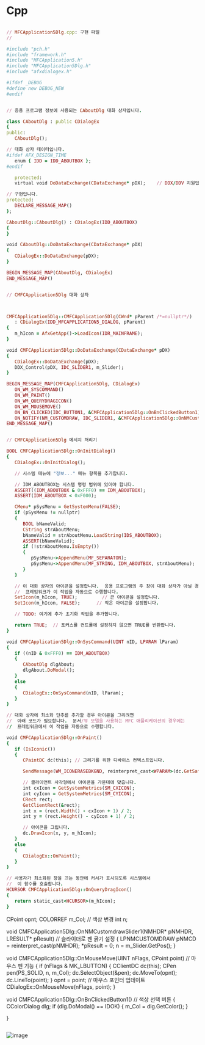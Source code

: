 # Cpp

```ruby

// MFCApplication5Dlg.cpp: 구현 파일
//

#include "pch.h"
#include "framework.h"
#include "MFCApplication5.h"
#include "MFCApplication5Dlg.h"
#include "afxdialogex.h"

#ifdef _DEBUG
#define new DEBUG_NEW
#endif


// 응용 프로그램 정보에 사용되는 CAboutDlg 대화 상자입니다.

class CAboutDlg : public CDialogEx
{
public:
   CAboutDlg();

// 대화 상자 데이터입니다.
#ifdef AFX_DESIGN_TIME
   enum { IDD = IDD_ABOUTBOX };
#endif

   protected:
   virtual void DoDataExchange(CDataExchange* pDX);    // DDX/DDV 지원입니다.

// 구현입니다.
protected:
   DECLARE_MESSAGE_MAP()
};

CAboutDlg::CAboutDlg() : CDialogEx(IDD_ABOUTBOX)
{
}

void CAboutDlg::DoDataExchange(CDataExchange* pDX)
{
   CDialogEx::DoDataExchange(pDX);
}

BEGIN_MESSAGE_MAP(CAboutDlg, CDialogEx)
END_MESSAGE_MAP()


// CMFCApplication5Dlg 대화 상자



CMFCApplication5Dlg::CMFCApplication5Dlg(CWnd* pParent /*=nullptr*/)
   : CDialogEx(IDD_MFCAPPLICATION5_DIALOG, pParent)
{
   m_hIcon = AfxGetApp()->LoadIcon(IDR_MAINFRAME);
}

void CMFCApplication5Dlg::DoDataExchange(CDataExchange* pDX)
{
   CDialogEx::DoDataExchange(pDX);
   DDX_Control(pDX, IDC_SLIDER1, m_Slider);
}

BEGIN_MESSAGE_MAP(CMFCApplication5Dlg, CDialogEx)
   ON_WM_SYSCOMMAND()
   ON_WM_PAINT()
   ON_WM_QUERYDRAGICON()
   ON_WM_MOUSEMOVE()
   ON_BN_CLICKED(IDC_BUTTON1, &CMFCApplication5Dlg::OnBnClickedButton1)
   ON_NOTIFY(NM_CUSTOMDRAW, IDC_SLIDER1, &CMFCApplication5Dlg::OnNMCustomdrawSlider1)
END_MESSAGE_MAP()


// CMFCApplication5Dlg 메시지 처리기

BOOL CMFCApplication5Dlg::OnInitDialog()
{
   CDialogEx::OnInitDialog();

   // 시스템 메뉴에 "정보..." 메뉴 항목을 추가합니다.

   // IDM_ABOUTBOX는 시스템 명령 범위에 있어야 합니다.
   ASSERT((IDM_ABOUTBOX & 0xFFF0) == IDM_ABOUTBOX);
   ASSERT(IDM_ABOUTBOX < 0xF000);

   CMenu* pSysMenu = GetSystemMenu(FALSE);
   if (pSysMenu != nullptr)
   {
      BOOL bNameValid;
      CString strAboutMenu;
      bNameValid = strAboutMenu.LoadString(IDS_ABOUTBOX);
      ASSERT(bNameValid);
      if (!strAboutMenu.IsEmpty())
      {
         pSysMenu->AppendMenu(MF_SEPARATOR);
         pSysMenu->AppendMenu(MF_STRING, IDM_ABOUTBOX, strAboutMenu);
      }
   }

   // 이 대화 상자의 아이콘을 설정합니다.  응용 프로그램의 주 창이 대화 상자가 아닐 경우에는
   //  프레임워크가 이 작업을 자동으로 수행합니다.
   SetIcon(m_hIcon, TRUE);         // 큰 아이콘을 설정합니다.
   SetIcon(m_hIcon, FALSE);      // 작은 아이콘을 설정합니다.

   // TODO: 여기에 추가 초기화 작업을 추가합니다.

   return TRUE;  // 포커스를 컨트롤에 설정하지 않으면 TRUE를 반환합니다.
}

void CMFCApplication5Dlg::OnSysCommand(UINT nID, LPARAM lParam)
{
   if ((nID & 0xFFF0) == IDM_ABOUTBOX)
   {
      CAboutDlg dlgAbout;
      dlgAbout.DoModal();
   }
   else
   {
      CDialogEx::OnSysCommand(nID, lParam);
   }
}

// 대화 상자에 최소화 단추를 추가할 경우 아이콘을 그리려면
//  아래 코드가 필요합니다.  문서/뷰 모델을 사용하는 MFC 애플리케이션의 경우에는
//  프레임워크에서 이 작업을 자동으로 수행합니다.

void CMFCApplication5Dlg::OnPaint()
{
   if (IsIconic())
   {
      CPaintDC dc(this); // 그리기를 위한 디바이스 컨텍스트입니다.

      SendMessage(WM_ICONERASEBKGND, reinterpret_cast<WPARAM>(dc.GetSafeHdc()), 0);

      // 클라이언트 사각형에서 아이콘을 가운데에 맞춥니다.
      int cxIcon = GetSystemMetrics(SM_CXICON);
      int cyIcon = GetSystemMetrics(SM_CYICON);
      CRect rect;
      GetClientRect(&rect);
      int x = (rect.Width() - cxIcon + 1) / 2;
      int y = (rect.Height() - cyIcon + 1) / 2;

      // 아이콘을 그립니다.
      dc.DrawIcon(x, y, m_hIcon);
   }
   else
   {
      CDialogEx::OnPaint();
   }
}

// 사용자가 최소화된 창을 끄는 동안에 커서가 표시되도록 시스템에서
//  이 함수를 호출합니다.
HCURSOR CMFCApplication5Dlg::OnQueryDragIcon()
{
   return static_cast<HCURSOR>(m_hIcon);
}

````
CPoint opnt;
COLORREF m_Col; // 색상 변경
int n;

void CMFCApplication5Dlg::OnNMCustomdrawSlider1(NMHDR* pNMHDR, LRESULT* pResult) // 슬라이더로 펜 굵기 설정
{
   LPNMCUSTOMDRAW pNMCD = reinterpret_cast<LPNMCUSTOMDRAW>(pNMHDR);
   *pResult = 0;
   n = m_Slider.GetPos();
}

void CMFCApplication5Dlg::OnMouseMove(UINT nFlags, CPoint point) // 마우스 펜 기능
{
   if (nFlags & MK_LBUTTON) {
      CClientDC dc(this);
      CPen pen(PS_SOLID, n, m_Col);
      dc.SelectObject(&pen);
      dc.MoveTo(opnt);
      dc.LineTo(point);
   }
   opnt = point; // 마우스 포인터 업데이트
   CDialogEx::OnMouseMove(nFlags, point);
}

void CMFCApplication5Dlg::OnBnClickedButton1() // 색상 선택 버튼 
{
   CColorDialog dlg;
   if (dlg.DoModal() == IDOK) {
      m_Col = dlg.GetColor();
   }
   
}
```
````
![image](https://github.com/ksh19/Cpp/assets/102785836/e7e0703e-33f4-48da-8eb7-6d43e9eacf0a)

